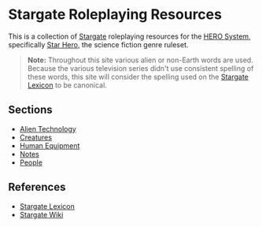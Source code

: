 # Stargate Roleplaying Resources

This is a collection of [Stargate][wiki] roleplaying resources for the [HERO System](http://www.herogames.com/), specifically [Star Hero][star-hero], the science fiction genre ruleset.

> **Note:** Throughout this site various alien or non-Earth words are used. Because the various television series didn't use consistent spelling of these words, this site will consider the spelling used on the [Stargate Lexicon][lexicon] to be canonical.

## Sections

* [Alien Technology](alien-technology.md)
* [Creatures](creatures/README.md)
* [Human Equipment](human-equipment.md)
* [Notes](notes.md)
* [People](people.md)

## References

* [Stargate Lexicon][lexicon]
* [Stargate Wiki][wiki]

[lexicon]: http://www.rdanderson.com/stargate/lexicon/index.htm
[star-hero]: https://www.herogames.com/store/category/11-star-hero/
[wiki]: http://stargate.wikia.com/wiki/Stargate_Wiki
